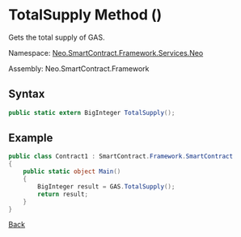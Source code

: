 # TotalSupply Method ()

Gets the total supply of GAS.

Namespace: [Neo.SmartContract.Framework.Services.Neo](../../neo.md)

Assembly: Neo.SmartContract.Framework

## Syntax

```c#
public static extern BigInteger TotalSupply();
```

## Example

```c#
public class Contract1 : SmartContract.Framework.SmartContract
{
    public static object Main()
    {
        BigInteger result = GAS.TotalSupply();
        return result;
    }
}
```

[Back](../Gas.md)